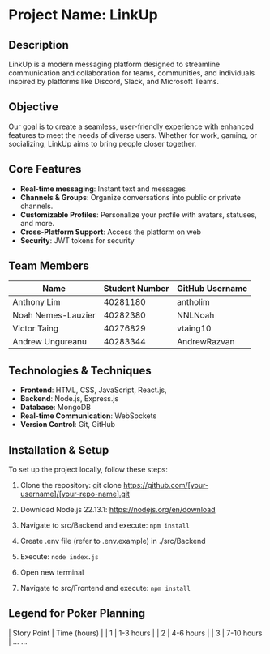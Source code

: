 # Project Name: LinkUp

## Description
LinkUp is a modern messaging platform designed to streamline communication and collaboration for teams, communities, and individuals inspired by platforms like Discord, Slack, and Microsoft Teams.

## Objective
Our goal is to create a seamless, user-friendly experience with enhanced features to meet the needs of diverse users. Whether for work, gaming, or socializing, LinkUp aims to bring people closer together.

## Core Features
- **Real-time messaging**: Instant text and messages
- **Channels & Groups**: Organize conversations into public or private channels.
- **Customizable Profiles**: Personalize your profile with avatars, statuses, and more.
- **Cross-Platform Support**: Access the platform on web
- **Security**: JWT tokens for security

## Team Members
| Name            | Student Number | GitHub Username  |
|-----------------|----------------|------------------|
| Anthony Lim     | 40281180    | antholim|
| Noah Nemes-Lauzier | 40282380    | NNLNoah|
| Victor Taing | 40276829    | vtaing10|
| Andrew Ungureanu | 40283344    | AndrewRazvan|

## Technologies & Techniques
- **Frontend**: HTML, CSS, JavaScript, React.js, 
- **Backend**: Node.js, Express.js 
- **Database**: MongoDB
- **Real-time Communication**: WebSockets
- **Version Control**: Git, GitHub

## Installation & Setup
To set up the project locally, follow these steps:

1. Clone the repository:
   git clone https://github.com/[your-username]/[your-repo-name].git

2. Download Node.js 22.13.1:
   https://nodejs.org/en/download

3. Navigate to src/Backend and execute:
    ```npm install```

4. Create .env file (refer to .env.example) in ./src/Backend

5. Execute:
   ```node index.js```

6. Open new terminal

7. Navigate to src/Frontend and execute:
   ```npm install```

## Legend for Poker Planning
| Story Point |  Time (hours)  |
|      1      |  1-3 hours     |
|      2      |  4-6 hours     |
|      3      |  7-10 hours    |
      ...            ...
